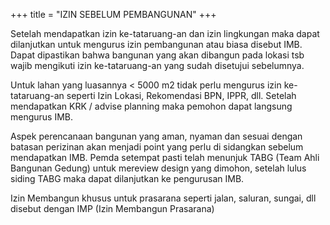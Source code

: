 +++
title = "IZIN SEBELUM PEMBANGUNAN"
+++


<!--more-->

Setelah mendapatkan izin ke-tataruang-an dan izin lingkungan maka dapat dilanjutkan untuk mengurus izin pembangunan atau biasa disebut IMB. Dapat dipastikan bahwa bangunan yang akan dibangun pada lokasi tsb wajib mengikuti izin ke-tataruang-an yang sudah disetujui sebelumnya.

 

Untuk lahan yang luasannya < 5000 m2 tidak perlu mengurus izin ke-tataruang-an seperti Izin Lokasi, Rekomendasi BPN, IPPR, dll. Setelah mendapatkan KRK / advise planning maka pemohon dapat langsung mengurus IMB.

 

Aspek perencanaan bangunan yang aman, nyaman dan sesuai dengan batasan perizinan akan menjadi point yang perlu di sidangkan sebelum mendapatkan IMB. Pemda setempat pasti telah menunjuk TABG (Team Ahli Bangunan Gedung) untuk mereview design yang dimohon, setelah lulus siding TABG maka dapat dilanjutkan ke pengurusan IMB.

 

Izin Membangun khusus untuk prasarana seperti jalan, saluran, sungai, dll disebut dengan IMP (Izin Membangun Prasarana)
